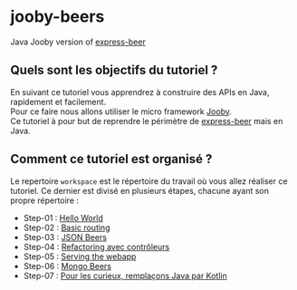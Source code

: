 # jooby-beers

Java Jooby version of [express-beer](https://github.com/LostInBrittany/express-beers)

## Quels sont les objectifs du tutoriel ?

En suivant ce tutoriel vous apprendrez à construire des APIs en Java, rapidement et facilement.  
Pour ce faire nous allons utiliser le micro framework [Jooby](https://jooby.org).  
Ce tutoriel à pour but de reprendre le périmètre de [express-beer](https://github.com/LostInBrittany/express-beers) mais en Java.

## Comment ce tutoriel est organisé ?

Le repertoire `workspace` est le répertoire du travail où vous allez réaliser ce tutoriel. Ce dernier est divisé en plusieurs étapes, chacune ayant son propre répertoire :  

- Step-01 : [Hello World](./step-01)
- Step-02 : [Basic routing](./step-02)
- Step-03 : [JSON Beers](./step-03)
- Step-04 : [Refactoring avec contrôleurs](./step-04)
- Step-05 : [Serving the webapp](./step-04)
- Step-06 : [Mongo Beers](./step-05)
- Step-07 : [Pour les curieux, remplaçons Java par Kotlin](./step-06)
